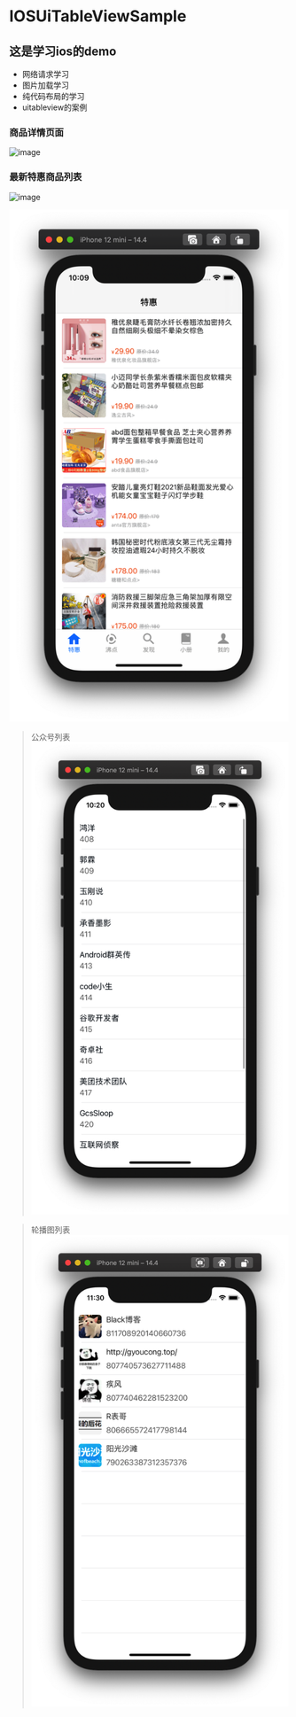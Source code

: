 # IOSUiTableViewSample

## 这是学习ios的demo
- 网络请求学习
- 图片加载学习
- 纯代码布局的学习
- uitableview的案例

### 商品详情页面
![image](https://github.com/cat13954/IOSUiTableViewSample/blob/master/img/Xnip2021-03-27_12-43-55)

### 最新特惠商品列表




![image](https://github.com/cat13954/IOSUiTableViewSample/blob/master/img/Xnip2021-03-17_22-15-03)


![image](https://github.com/cat13954/IOSUiTableViewSample/blob/master/img/Xnip2021-03-13_10-09-34.png)
>公众号列表
![image](https://github.com/cat13954/IOSUiTableViewSample/blob/master/img/Xnip2021-03-05_22-20-08.png)

>轮播图列表
![image](https://github.com/cat13954/IOSUiTableViewSample/blob/master/img/Xnip2021-03-04_23-30-05.png)
